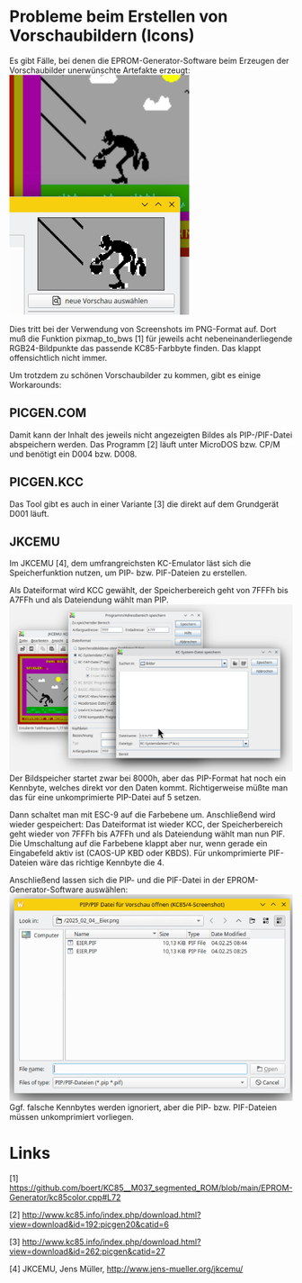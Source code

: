 # Probleme beim Erstellen von Vorschaubildern (Icons)

Es gibt Fälle, bei denen die EPROM-Generator-Software beim Erzeugen der Vorschaubilder unerwünschte Artefakte erzeugt:
![fehlerhaftes Icon](01__Generator_Icon_Fail.png)

Dies tritt bei der Verwendung von Screenshots im PNG-Format auf.
Dort muß die Funktion pixmap_to_bws [1] für  jeweils acht nebeneinanderliegende RGB24-Bildpunkte das passende KC85-Farbbyte finden.
Das klappt offensichtlich nicht immer.

Um trotzdem zu schönen Vorschaubilder zu kommen, gibt es einige Workarounds:

## PICGEN.COM

Damit kann der Inhalt des jeweils nicht angezeigten Bildes als PIP-/PIF-Datei abspeichern werden. Das Programm [2] läuft unter MicroDOS bzw. CP/M und benötigt ein D004 bzw. D008.

## PICGEN.KCC

Das Tool gibt es auch in einer Variante [3] die direkt auf dem Grundgerät D001 läuft.

## JKCEMU
Im JKCEMU [4], dem umfrangreichsten KC-Emulator läst sich die Speicherfunktion nutzen, um PIP- bzw. PIF-Dateien zu erstellen.

Als Dateiformat wird KCC gewählt, der Speicherbereich geht von 7FFFh bis A7FFh und als Dateiendung wählt man PIP.
![Speichern als PIP](02__Save_as_PIP.png)
Der Bildspeicher startet zwar bei 8000h, aber das PIP-Format hat noch ein Kennbyte, welches direkt vor den Daten kommt. Richtigerweise müßte man das für eine unkomprimierte PIP-Datei auf 5 setzen.


Dann schaltet man mit ESC-9 auf die Farbebene um. Anschließend wird wieder gespeichert:
Das Dateiformat ist wieder KCC, der Speicherbereich geht wieder von 7FFFh bis A7FFh und als Dateiendung wählt man nun PIF.
Die Umschaltung auf die Farbebene klappt aber nur, wenn gerade ein Eingabefeld aktiv ist (CAOS-UP KBD oder KBDS).
Für unkomprimierte PIF-Dateien wäre das richtige Kennbyte die 4.


Anschließend lassen sich die PIP- und die PIF-Datei in der EPROM-Generator-Software auswählen:
![Load PIP and PIF](03__Generator_Load_PIP_PIF.png)
Ggf. falsche Kennbytes werden ignoriert, aber die PIP- bzw. PIF-Dateien müssen unkomprimiert vorliegen.


# Links

[1] https://github.com/boert/KC85__M037_segmented_ROM/blob/main/EPROM-Generator/kc85color.cpp#L72

[2] http://www.kc85.info/index.php/download.html?view=download&id=192:picgen20&catid=6

[3] http://www.kc85.info/index.php/download.html?view=download&id=262:picgen&catid=27

[4] JKCEMU, Jens Müller, http://www.jens-mueller.org/jkcemu/
